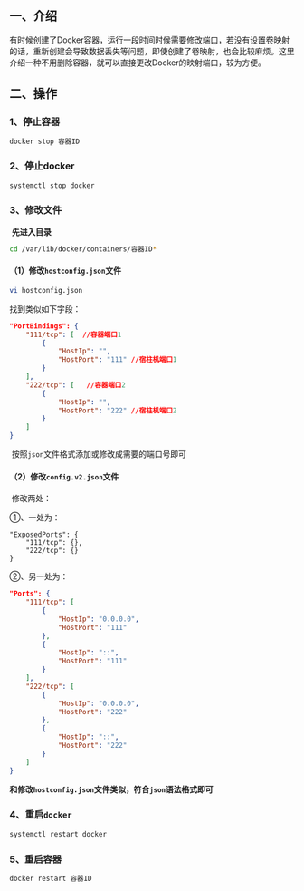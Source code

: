 ## 一、介绍

​        有时候创建了Docker容器，运行一段时间时候需要修改端口，若没有设置卷映射的话，重新创建会导致数据丢失等问题，即使创建了卷映射，也会比较麻烦。这里介绍一种不用删除容器，就可以直接更改Docker的映射端口，较为方便。



## 二、操作

### 1、停止容器

```bash
docker stop 容器ID
```


### 2、停止docker
```bash
systemctl stop docker
```


### 3、修改文件
​		**先进入目录**
```bash
cd /var/lib/docker/containers/容器ID*
```

#### （1）修改`hostconfig.json`文件

```bash
vi hostconfig.json
```

找到类似如下字段：

```json
"PortBindings": {
    "111/tcp": [  //容器端口1
        {
            "HostIp": "",
            "HostPort": "111" //宿柱机端口1
        }
    ],
    "222/tcp": [   //容器端口2
        {
            "HostIp": "",
            "HostPort": "222" //宿柱机端口2
        }
    ]
}
```

​		按照`json`文件格式添加或修改成需要的端口号即可



#### （2）修改`config.v2.json`文件

​		修改两处：

①、一处为：

```"ExposedPorts": {
"ExposedPorts": {
    "111/tcp": {},
    "222/tcp": {}
}
```

②、另一处为：

```json
"Ports": {
    "111/tcp": [
        {
            "HostIp": "0.0.0.0",
            "HostPort": "111"
        },
        {
            "HostIp": "::",
            "HostPort": "111"
        }
    ],
    "222/tcp": [
        {
            "HostIp": "0.0.0.0",
            "HostPort": "222"
        },
        {
            "HostIp": "::",
            "HostPort": "222"
        }
    ]
}
```

**和修改`hostconfig.json`文件类似，符合`json`语法格式即可**



### 4、重启`docker`

```bash
systemctl restart docker
```



### 5、重启容器

```bash
docker restart 容器ID
```
